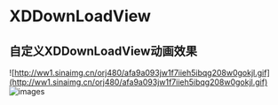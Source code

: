 # XDDownLoadView
## 自定义XDDownLoadView动画效果
![http://ww1.sinaimg.cn/orj480/afa9a093jw1f7iieh5ibqg208w0gokjl.gif](http://ww1.sinaimg.cn/orj480/afa9a093jw1f7iieh5ibqg208w0gokjl.gif)
![images](https://raw.githubusercontent.com/Josin22/JSDownloadView/master/JSDownloadViewDemo/Source/download_animation.gif)
